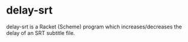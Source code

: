 delay-srt
=========

delay-srt is a Racket (Scheme) program which increases/decreases the delay of an SRT subtitle file.